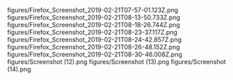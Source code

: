 figures/Firefox_Screenshot_2019-02-21T07-57-01.123Z.png
figures/Firefox_Screenshot_2019-02-21T08-13-50.733Z.png
figures/Firefox_Screenshot_2019-02-21T08-18-26.744Z.png
figures/Firefox_Screenshot_2019-02-21T08-23-37.117Z.png
figures/Firefox_Screenshot_2019-02-21T08-24-42.857Z.png
figures/Firefox_Screenshot_2019-02-21T08-26-48.152Z.png
figures/Firefox_Screenshot_2019-02-21T08-30-46.008Z.png
figures/Screenshot (12).png
figures/Screenshot (13).png
figures/Screenshot (14).png